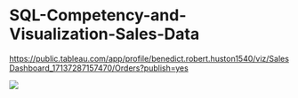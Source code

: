 # SQL-Competency-and-Visualization-Sales-Data
https://public.tableau.com/app/profile/benedict.robert.huston1540/viz/SalesDashboard_17137287157470/Orders?publish=yes 
<div class='tableauPlaceholder' id='viz1715531843903' style='position: relative'><noscript><a href='#'><img alt=' ' src='https:&#47;&#47;public.tableau.com&#47;static&#47;images&#47;Sa&#47;SalesDashboard_17137287157470&#47;Orders&#47;1_rss.png' style='border: none' /></a></noscript><object class='tableauViz'  style='display:none;'><param name='host_url' value='https%3A%2F%2Fpublic.tableau.com%2F' /> <param name='embed_code_version' value='3' /> <param name='site_root' value='' /><param name='name' value='SalesDashboard_17137287157470&#47;Orders' /><param name='tabs' value='yes' /><param name='toolbar' value='yes' /><param name='static_image' value='https:&#47;&#47;public.tableau.com&#47;static&#47;images&#47;Sa&#47;SalesDashboard_17137287157470&#47;Orders&#47;1.png' /> <param name='animate_transition' value='yes' /><param name='display_static_image' value='yes' /><param name='display_spinner' value='yes' /><param name='display_overlay' value='yes' /><param name='display_count' value='yes' /><param name='language' value='en-US' /><param name='filter' value='publish=yes' /></object></div>                <script type='text/javascript'>                    var divElement = document.getElementById('viz1715531843903');                    var vizElement = divElement.getElementsByTagName('object')[0];                    if ( divElement.offsetWidth > 800 ) { vizElement.style.minWidth='1100px';vizElement.style.maxWidth='1200px';vizElement.style.width='100%';vizElement.style.minHeight='610px';vizElement.style.maxHeight='910px';vizElement.style.height=(divElement.offsetWidth*0.75)+'px';} else if ( divElement.offsetWidth > 500 ) { vizElement.style.minWidth='1100px';vizElement.style.maxWidth='1200px';vizElement.style.width='100%';vizElement.style.minHeight='610px';vizElement.style.maxHeight='910px';vizElement.style.height=(divElement.offsetWidth*0.75)+'px';} else { vizElement.style.width='100%';vizElement.style.height='1550px';}                     var scriptElement = document.createElement('script');                    scriptElement.src = 'https://public.tableau.com/javascripts/api/viz_v1.js';                    vizElement.parentNode.insertBefore(scriptElement, vizElement);                </script>
